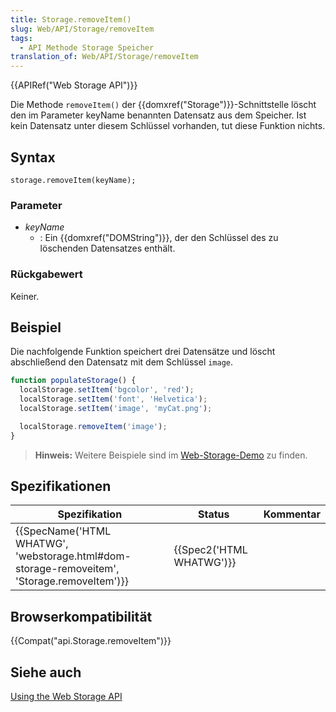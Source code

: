```yaml
---
title: Storage.removeItem()
slug: Web/API/Storage/removeItem
tags:
  - API Methode Storage Speicher
translation_of: Web/API/Storage/removeItem
---
```

{{APIRef("Web Storage API")}}

Die Methode `removeItem()` der {{domxref("Storage")}}-Schnittstelle löscht den im Parameter keyName benannten Datensatz aus dem Speicher. Ist kein Datensatz unter diesem Schlüssel vorhanden, tut diese Funktion nichts.

## Syntax

    storage.removeItem(keyName);

### Parameter

- _keyName_
  - : Ein {{domxref("DOMString")}}, der den Schlüssel des zu löschenden Datensatzes enthält.

### Rückgabewert

Keiner.

## Beispiel

Die nachfolgende Funktion speichert drei Datensätze und löscht abschließend den Datensatz mit dem Schlüssel `image`.

```js
function populateStorage() {
  localStorage.setItem('bgcolor', 'red');
  localStorage.setItem('font', 'Helvetica');
  localStorage.setItem('image', 'myCat.png');

  localStorage.removeItem('image');
}
```

> **Hinweis:** Weitere Beispiele sind im [Web-Storage-Demo](https://mdn.github.io/dom-examples/web-storage/) zu finden.

## Spezifikationen

| Spezifikation                                                                                                            | Status                           | Kommentar |
| ------------------------------------------------------------------------------------------------------------------------ | -------------------------------- | --------- |
| {{SpecName('HTML WHATWG', 'webstorage.html#dom-storage-removeitem', 'Storage.removeItem')}} | {{Spec2('HTML WHATWG')}} |           |

## Browserkompatibilität

{{Compat("api.Storage.removeItem")}}

## Siehe auch

[Using the Web Storage API](/de/docs/Web/API/Web_Storage_API/Using_the_Web_Storage_API)
